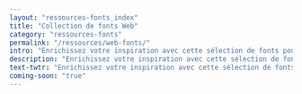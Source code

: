 ```yaml
---
layout: "ressources-fonts_index"
title: "Collection de fonts Web"
category: "ressources-fonts"
permalink: "/ressources/web-fonts/"
intro: "Enrichissez votre inspiration avec cette sélection de fonts pour le Web. Bientôt disponible."
description: "Enrichissez votre inspiration avec cette sélection de fonts pour le Web"
text-twtr: "Enrichissez votre inspiration avec cette sélection de fonts pour le Web du @MagDuWebdesign"
coming-soon: "true"
---
```

